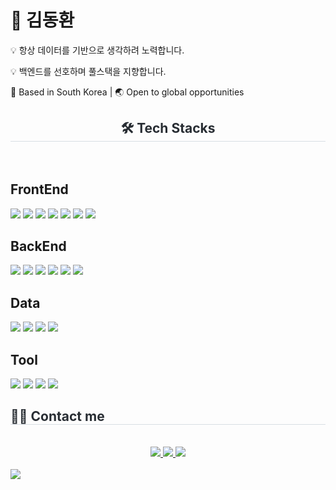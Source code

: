 <div align= "center">
<div align="left"> <h1>👋 <strong>김동환</strong></h1> <p>💡 항상 데이터를 기반으로 생각하려 노력합니다. </p> 
<p>💡 백엔드를 선호하며 풀스택을 지향합니다. </p> 
<p>📍 Based in South Korea | 🌏 Open to global opportunities</p> </div>
    <h2 style="border-bottom: 1px solid #d8dee4; color: #282d33;"> 🛠️ Tech Stacks </h2> <br> 
    <div  align= "left">
    <h2> FrontEnd </h2>
<img src="https://img.shields.io/badge/Node.js-339933?style=flat-square&logo=Node.js&logoColor=white"/>
<img src="https://img.shields.io/badge/Typescript-3178C6?style=flat-square&logo=Typescript&logoColor=white"/>
<img src="https://img.shields.io/badge/React-61DAFB?style=flat-square&logo=React&logoColor=black"/>
<img src="https://img.shields.io/badge/Vue.js-4FC08D?style=flat-square&logo=Vue.js&logoColor=white"/>
<img src="https://img.shields.io/badge/Tailwind CSS-06B6D4?style=flat-square&logo=Tailwind CSS&logoColor=white"/>
<img src="https://img.shields.io/badge/MUI-007FFF?style=flat-square&logo=MUI&logoColor=white"/>
<img src="https://img.shields.io/badge/Bootstrap-7952B3?style=flat-square&logo=BootStrap&logoColor=white"/>
          <br/>
    <h2> BackEnd </h2>
<img src="https://img.shields.io/badge/Python-3776AB?style=flat-square&logo=Python&logoColor=white"/>
<img src="https://img.shields.io/badge/django-092E20?style=flat-square&logo=django&logoColor=white"/>
<img src="https://img.shields.io/badge/PyCharm-000000?style=flat-square&logo=PyCharm&logoColor=white"/>
<img src="https://img.shields.io/badge/java-007396?style=flat-square&logo=java&logoColor=white"/>
<img src="https://img.shields.io/badge/Spring-6DB33F?style=flat-square&logo=Spring&logoColor=white"/>
<img src="https://img.shields.io/badge/Spring Boot-6DB33F?style=flat-square&logo=SpringBoot&logoColor=white"/>
            <br/>
    <h2> Data </h2>
<img src="https://img.shields.io/badge/Selenium-43B02A?style=flat-square&logo=Selenium&logoColor=white"/>
<img src="https://img.shields.io/badge/ORACLE-F80000?style=flat-square&logo=oracle&logoColor=white"/>
<img src="https://img.shields.io/badge/MongoDB-47A248?style=flat-square&logo=MongoDB&logoColor=white"/>
<img src="https://img.shields.io/badge/MySQL-4479A1?style=flat-square&logo=MySQL&logoColor=white"/>
            <br/>
    <h2> Tool </h2>
<img src="https://img.shields.io/badge/Git-F05032?style=flat-square&logo=git&logoColor=white"/>
<img src="https://img.shields.io/badge/GitHub-181717?style=flat-square&logo=GitHub&logoColor=white"/>
<img src="https://img.shields.io/badge/notion-000000?style=flat-square&logo=notion&logoColor=white"> <img src="https://img.shields.io/badge/jira-0052CC?style=flat-square&logo=Jira&logoColor=white">
          </div>
    </div>
    <div style="text-align: left;">
    <h2 style="border-bottom: 1px solid #d8dee4; color: #282d33;"> 🧑‍💻 Contact me </h2> <br>
    <div align= "center"> <a href=https://www.instagram.com/kimdonghwan_______/> <img src="https://img.shields.io/badge/Instagram-E4405F?style=flat-square&logo=Instagram&logoColor=white&link=https://www.instagram.com/kimdonghwan_______/"> </a>
         <a href=https://efficient-flamingo-154.notion.site/fc11ad381f914980805b1bc7f3c23e72?pvs=4> <img src="https://img.shields.io/badge/Notion-000000?style=flat-square&logo=Notion&logoColor=white&link=https://www.notion.so/7e2d1ea47cb843eda8a97904ffde47b9?v=6bb60e0f875f42e5b25ff73efdb8975d&pvs=4"> </a>
         <a href=mailto:ehdghks9719@gmail.com> <img src="https://img.shields.io/badge/Gmail-EA4335?style=flat-square&logo=Gmail&logoColor=white&link=mailto:ehdghks9719@gmail.com"> </a>
          </div>  <br>
    <div align= "left"> <a href="https://hits.seeyoufarm.com"> <img src="https://hits.seeyoufarm.com/api/count/incr/badge.svg?url=https%3A%2F%2Fgithub.com%2Foffensivesoup%2F&count_bg=%23000000&title_bg=%23000000&icon=github.svg&icon_color=%23FFFFFF&title=GitHub&edge_flat=false"/></a>
       </div>
    </div>
    <div style="text-align: left;">
        </div>
    </div>

